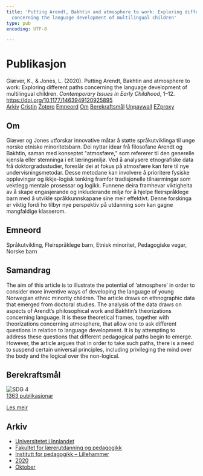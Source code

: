 ```yaml
---
title: 'Putting Arendt, Bakhtin and atmosphere to work: Exploring different paths
  concerning the language development of multilingual children'
type: pub
encoding: UTF-8

---
```

<h1>Publikasjon</h1>
<article id="csl-bib-container-IVDRBZIV" class="csl-bib-container">
  <div class="csl-bib-body"> <div class="csl-entry">Giæver, K., &#38; Jones, L. (2020). Putting Arendt, Bakhtin and atmosphere to work: Exploring different paths concerning the language development of multilingual children. <i>Contemporary Issues in Early Childhood</i>, 1–12. <a href="https://doi.org/10.1177/1463949120925895">https://doi.org/10.1177/1463949120925895</a></div> </div>
  <div class="csl-bib-buttons">
    <a href="#taxonomy-article-IVDRBZIV" alt="archive" class="csl-bib-button">Arkiv</a>
    <a href="https://app.cristin.no/results/show.jsf?id=1838327" alt="Cristin" class="csl-bib-button">Cristin</a>
    <a href="http://zotero.org/groups/5881554/items/IVDRBZIV" alt="Zotero" class="csl-bib-button">Zotero</a>
    <a href="#keywords-article-IVDRBZIV" alt="keywords" class="csl-bib-button">Emneord</a>
    <a href="#about-article-IVDRBZIV" alt="about_pub" class="csl-bib-button">Om</a>
    <a href="#sdg-article-IVDRBZIV" alt="sdg" class="csl-bib-button">Berekraftsmål</a>
    <a href="https://journals.sagepub.com/doi/pdf/10.1177/1463949120925895" alt="Unpaywall" class="csl-bib-button">Unpaywall</a>
    <a href="https://journals.sagepub.com/doi/pdf/10.1177/1463949120925895" alt="EZproxy" class="csl-bib-button">EZproxy</a>
  </div>
  <div id="csl-bib-meta-container-IVDRBZIV"></div>
</article>
<div id="csl-bib-meta-IVDRBZIV" class="csl-bib-meta">
  <article id="about-article-IVDRBZIV" class="about_pub-article">
    <h1>Om</h1>
    Giæver og Jones utforskar innovative måtar å støtte språkutviklinga til unge norske etniske minoritetsbarn. Dei nyttar idear frå filosofane Arendt og Bakhtin, saman med konseptet "atmosfære," som refererer til den generelle kjensla eller stemninga i eit læringsmiljø. Ved å analysere etnografiske data frå doktorgradsstudier, foreslår dei at fokus på atmosfære kan føre til nye undervisningsmetodar. Desse metodane kan involvere å prioritere fysiske opplevingar og ikkje-logisk tenking framfor tradisjonelle tilnærmingar som vektlegg mentale prosessar og logikk. Funnene deira framhevar viktigheita av å skape engasjerande og inkluderande miljø for å hjelpe fleirspråklege barn med å utvikle språkkunnskapane sine meir effektivt. Denne forskinga er viktig fordi ho tilbyr nye perspektiv på utdanning som kan gagne mangfaldige klasserom.
  </article>
  <article id="keywords-article-IVDRBZIV" class="keywords-article">
    <h1>Emneord</h1>
    Språkutvikling, Fleirspråklege barn, Etnisk minoritet, Pedagogiske vegar, Norske barn
  </article>
  <article id="abstract-article-IVDRBZIV" class="abstract-article">
    <h1>Samandrag</h1>
    The aim of this article is to illustrate the potential of ‘atmosphere’ in order to consider more inventive ways of developing the language of young Norwegian ethnic minority children. The article draws on ethnographic data that emerged from doctoral studies. The analysis of the data draws on aspects of Arendt’s philosophical work and Bakhtin’s theorizations concerning language. It is these theoretical frames, together with theorizations concerning atmosphere, that allow one to ask different questions in relation to language development. It is by attempting to address these questions that different pedagogical paths begin to emerge. However, the article argues that in order to take such paths, there is a need to suspend certain universal principles, including privileging the mind over the body and the logical over the non-logical.
  </article>
  <article id="sdg-article-IVDRBZIV" class="sdg-article">
    <h1>Berekraftsmål</h1>
    <div class="sdg-container"><div id="sdg4" class="sdg">
        <img src="{{< params subfolder >}}images/sdg/sdg04_nn.png" class="image" alt="SDG 4">
        <div class="sdg-overlay">
          <a href="{{< params subfolder >}}nn/archive/?sdg=4#archive" class="sdg-publication-count"><span>1363</span> publikasjonar</a>
          <p><a href="https://fn.no/om-fn/fns-baerekraftsmaal/god-utdanning?lang=nno-NO" class="sdg-read-more">Les meir</a></p>
        </div>
      </div></div>
  </article>
  <article id="taxonomy-article-IVDRBZIV" class="taxonomy-article">
    <h1>Arkiv</h1>
    <ul>
      <li><a href="{{< params subfolder >}}nn/archive/?key=3DCRN523">Universitetet i Innlandet</a></li>
      <li><a href="{{< params subfolder >}}nn/archive/?key=WYNZA47F">Fakultet for lærerutdanning og pedagogikk</a></li>
      <li><a href="{{< params subfolder >}}nn/archive/?key=L8MA547R">Institutt for pedagogikk – Lillehammer</a></li>
      <li><a href="{{< params subfolder >}}nn/archive/?key=Z2K3X9AT">2020</a></li>
      <li><a href="{{< params subfolder >}}nn/archive/?key=YBL4G4GC">Oktober</a></li>
    </ul>
  </article>
</div>

